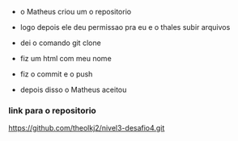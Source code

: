 * o Matheus criou um o repositorio 

* logo depois ele deu permissao pra eu e o thales subir arquivos

* dei o comando git clone

* fiz um html com meu nome 

* fiz o commit e o push

* depois disso o Matheus aceitou 


### link para o repositorio 

https://github.com/theolkj2/nivel3-desafio4.git